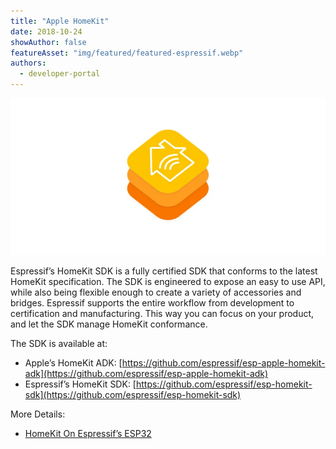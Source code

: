 ```yaml
---
title: "Apple HomeKit"
date: 2018-10-24
showAuthor: false
featureAsset: "img/featured/featured-espressif.webp"
authors:
  - developer-portal
---
```

![](img/apple-1.webp)

Espressif’s HomeKit SDK is a fully certified SDK that conforms to the latest HomeKit specification. The SDK is engineered to expose an easy to use API, while also being flexible enough to create a variety of accessories and bridges. Espressif supports the entire workflow from development to certification and manufacturing. This way you can focus on your product, and let the SDK manage HomeKit conformance.

The SDK is available at:

- Apple’s HomeKit ADK: [https://github.com/espressif/esp-apple-homekit-adk](https://github.com/espressif/esp-apple-homekit-adk)
- Espressif’s HomeKit SDK: [https://github.com/espressif/esp-homekit-sdk](https://github.com/espressif/esp-homekit-sdk)

More Details:

- [HomeKit On Espressif’s ESP32](https://medium.com/the-esp-journal/homekit-on-espressifs-esp32-d73f197ec722)
